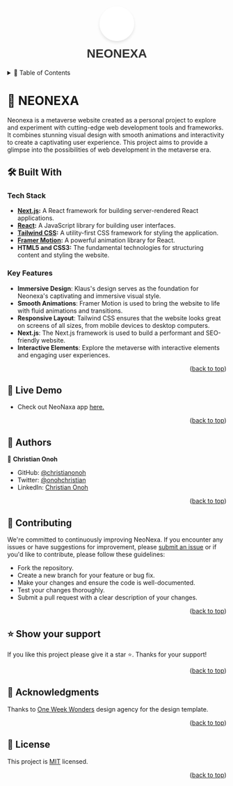 <a name="readme-top"></a>

<div align="center">
  <img src="/public/images/logo.svg" alt="logo" width="80" height="auto" style="border-radius: 50%; box-shadow: 0 4px 6px rgba(0, 0, 0, 0.1);"/>
  <h1 style="font-family: 'Arial', sans-serif; color: #333; font-weight: bold; margin-top: 10px;">NEONEXA</h1>
</div>


<!-- TABLE OF CONTENTS -->
<details>
<summary> 📗 Table of Contents</summary>

- [📖 About the Project](#about-project)
  - [🛠 Built With](#built-with)
    - [Tech Stack](#tech-stack)
    - [Key Features](#key-features)
  - [🚀 Link to Live Demo](#liveDemo)
- [👥 Team](#team)
- [👥 Authors](#authors)
- [🤝 Contributing](#contributing)
- [⭐️ Show your support](#support)
- [🙏 Acknowledgements](#acknowledgements)
<!-- - [❓ FAQ (OPTIONAL)](#faq) -->
- [📝 License](#license)
</details>
<!-- PROJECT DESCRIPTION -->

# 📑 NEONEXA <a name="about-project"></a>

Neonexa is a metaverse website created as a personal project to explore and experiment with cutting-edge web development tools and frameworks. It combines stunning visual design with smooth animations and interactivity to create a captivating user experience. This project aims to provide a glimpse into the possibilities of web development in the metaverse era.

## 🛠 Built With <a name="built-with"></a>

### Tech Stack <a name="tech-stack"></a>

- **[Next.js](https://nextjs.org/):** A React framework for building server-rendered React applications.
- **[React](https://react.dev/):** A JavaScript library for building user interfaces.
- **[Tailwind CSS](https://tailwindcss.com/):** A utility-first CSS framework for styling the application.
- **[Framer Motion](https://www.framer.com/motion/):** A powerful animation library for React.
- **HTML5 and CSS3:** The fundamental technologies for structuring content and styling the website.

<!-- Features -->

### Key Features <a name="key-features"></a>

- **Immersive Design**: Klaus's design serves as the foundation for Neonexa's captivating and immersive visual style.
- **Smooth Animations**: Framer Motion is used to bring the website to life with fluid animations and transitions.
- **Responsive Layout**: Tailwind CSS ensures that the website looks great on screens of all sizes, from mobile devices to desktop computers.
- **Next.js**: The Next.js framework is used to build a performant and SEO-friendly website.
- **Interactive Elements**: Explore the metaverse with interactive elements and engaging user experiences.


<p align="right">(<a href="#readme-top">back to top</a>)</p>

<!-- LIVE DEMO -->

## 🚀 Live Demo<a name="liveDemo"></a>

- Check out NeoNaxa app [here.](https://neonexa.vercel.app/)

<p align="right">(<a href="#readme-top">back to top</a>)</p>

<!-- AUTHORS -->

## 👥 Authors <a name="authors"></a>

👤 **Christian Onoh**

- GitHub: [@christianonoh](https://github.com/christianonoh)
- Twitter: [@onohchristian](https://twitter.com/onohchristian)
- LinkedIn: [Christian Onoh](https://www.linkedin.com/in/christianonoh)

<p align="right">(<a href="#readme-top">back to top</a>)</p>

<!-- CONTRIBUTING -->

## 🤝 Contributing <a name="contributing"></a>
We're committed to continuously improving NeoNexa. If you encounter any issues or have suggestions for improvement, please [submit an issue](https://github.com/christianonoh/neonexa/issues) or if you'd like to contribute, please follow these guidelines:
- Fork the repository.
- Create a new branch for your feature or bug fix.
- Make your changes and ensure the code is well-documented.
- Test your changes thoroughly.
- Submit a pull request with a clear description of your changes.

<p align="right">(<a href="#readme-top">back to top</a>)</p>

<!-- SUPPORT -->

## ⭐️ Show your support <a name="support"></a>

If you like this project please give it a star ⭐️. Thanks for your support!

<p align="right">(<a href="#readme-top">back to top</a>)</p>

<!-- ACKNOWLEDGEMENTS -->

## 🙏 Acknowledgments <a name="acknowledgements"></a>
Thanks to [One Week Wonders](https://www.oneweekwonders.com/) design agency for the design template.

<p align="right">(<a href="#readme-top">back to top</a>)</p>


<!-- LICENSE -->

## 📝 License <a name="license"></a>

This project is [MIT](./LICENSE) licensed.

<p align="right">(<a href="#readme-top">back to top</a>)</p>

